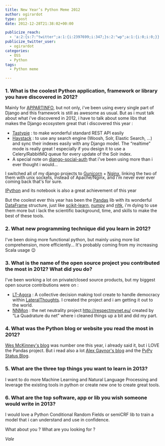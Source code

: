 ```yaml
---
title: New Year’s Python Meme 2012
author: ogirardot
type: post
date: 2012-12-28T21:38:02+00:00

publicize_reach:
  - 'a:2:{s:7:"twitter";a:1:{i:2397699;i:347;}s:2:"wp";a:1:{i:0;i:0;}}'
publicize_twitter_user:
  - ogirardot
categories:
  - OSS
  - Python
tags:
  - Python meme

---
```

<!--more-->
### 1. What is the coolest Python application, framework or library you have discovered in 2012?

Mainly for [APPARTINFO][1], but not only, i've been using every single part of Django and this framework is still as awesome as usual. But as i must talk about what i've discovered in 2012, i have to talk about some libs that makes the Django ecosystem great that i discovered this year :

  * <span style="line-height:13px;"><a title="Django-Tastypie" href="http://django-tastypie.readthedocs.org/en/latest/">Tastypie</a> : to make wonderful standard REST API easily </span>
  * <span style="line-height:13px;"><a title="Haystack" href="http://django-haystack.readthedocs.org/en/latest/">Haystack</a> : to use any search engine (Woosh, Solr, Elastic Search, ...) and sync their indexes easily with any Django model. The &#8220;realtime&#8221; mode is really great ! especially if you design it to use a Celery/RabbitMQ queue for every update of the Solr index.</span>
  * <span style="line-height:13px;">A special note on <a title="Django Social Auth" href="http://django-social-auth.readthedocs.org/en/latest/index.html">django-social-auth</a> that i've been using more than i ever thought i would...</span>

<span style="line-height:13px;">I switched all of my django projects to <a title="Gunicorn" href="http://gunicorn.org/">Gunicorn</a> + <a title="Nginx" href="http://wiki.nginx.org/Main">Nginx</a>, linking the two of them with unix sockets, instead of Apache/Nginx, and i'm never ever ever coming back that's for sure.</span>

[IPython][2] and its notebook is also a great achievement of this year

But the coolest ever this year has been the [Pandas][3] lib with its wonderful [DataFrame][4] structure, just like [scikit-learn][5], [numpy][6] and [nltk][7], i'm dying to use them more but i lack the scientific background, time, and skills to make the best of these tools.

### 2. What new programming technique did you learn in 2012?

I've been doing more functional python, but mainly using more list comprehension, more efficiently... It's probably coming from my increasing Scala usage 😉

### 3. What is the name of the open source project you contributed the most in 2012? What did you do?

I've been working a lot on private/closed source products, but my biggest open source contributions were on :

  * <span style="line-height:13px;"><a title="LT-Agora" href="https://github.com/LateralThoughts/lt-agora">LT-Agora</a> : A collective decision making tool create to handle democracy within <a href="http://www.lateral-thoughts.com/">LateralThoughts</a>. I created the project and i am getting it out to the world.<br /> </span>
  * [NNMon][8] : the net neutrality project http://respectmynet.eu/ created by &#8220;La Quadrature du net&#8221; where i cleaned things up a bit and did my part.

### 4. What was the Python blog or website you read the most in 2012?

[Wes McKinney's blog][9] was number one this year, i already said it, but i LOVE the Pandas project. But i read also a lot [Alex Gaynor's blog][10] and the [PyPy Status Blog][11].

### 5. What are the three top things you want to learn in 2013?

I want to do more Machine Learning and Natural Language Processing and leverage the existing tools in python or create new one to create great tools.

### 6. What are the top software, app or lib you wish someone would write in 2013?

I would love a Python Conditional Random Fields or semiCRF lib to train a model that i can understand and use in confidence.

What about you ? What are you looking for ?

_Vale_

 [1]: http://www.appartinfo.com "APPARTINFO"
 [2]: http://ipython.org/ "IPython"
 [3]: http://pandas.pydata.org/ "Pandas lib"
 [4]: http://pandas.pydata.org/pandas-docs/stable/dsintro.html#dataframe "Pandas' DataFrame"
 [5]: http://scikit-learn.org/stable/ "Scikit learn"
 [6]: http://www.numpy.org/ "Numpy"
 [7]: http://nltk.org/
 [8]: https://github.com/stef/nnmon "NNMON"
 [9]: http://wesmckinney.com/ "Pandas creator"
 [10]: http://alexgaynor.net/
 [11]: http://morepypy.blogspot.fr/